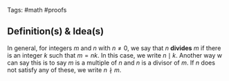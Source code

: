 Tags: #math #proofs 
## Definition(s) & Idea(s)
In general, for integers $m$ and $n$ with $n\neq 0$, we say that $n$ **divides** $m$ if there is an integer $k$ such that $m=nk$. In this case, we write $n\mid k$. Another way w can say this is to say $m$ is a multiple of $n$ and $n$ is a divisor of $m$. If $n$ does not satisfy any of these, we write $n\nmid m$.